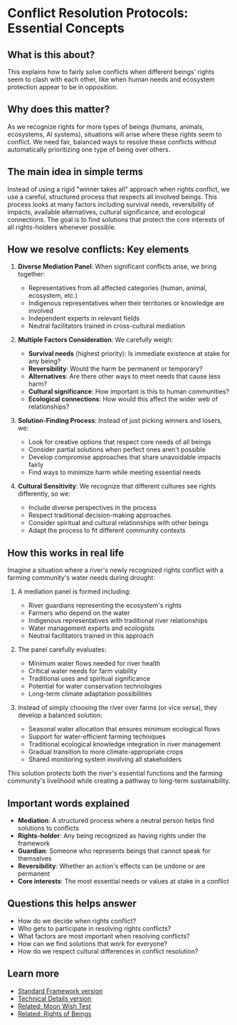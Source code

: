 # Conflict Resolution Protocols: Essential Concepts

## What is this about?
This explains how to fairly solve conflicts when different beings' rights seem to clash with each other, like when human needs and ecosystem protection appear to be in opposition.

## Why does this matter?
As we recognize rights for more types of beings (humans, animals, ecosystems, AI systems), situations will arise where these rights seem to conflict. We need fair, balanced ways to resolve these conflicts without automatically prioritizing one type of being over others.

## The main idea in simple terms
Instead of using a rigid "winner takes all" approach when rights conflict, we use a careful, structured process that respects all involved beings. This process looks at many factors including survival needs, reversibility of impacts, available alternatives, cultural significance, and ecological connections. The goal is to find solutions that protect the core interests of all rights-holders whenever possible.

## How we resolve conflicts: Key elements

1. **Diverse Mediation Panel**: When significant conflicts arise, we bring together:
   - Representatives from all affected categories (human, animal, ecosystem, etc.)
   - Indigenous representatives when their territories or knowledge are involved
   - Independent experts in relevant fields
   - Neutral facilitators trained in cross-cultural mediation

2. **Multiple Factors Consideration**: We carefully weigh:
   - **Survival needs** (highest priority): Is immediate existence at stake for any being?
   - **Reversibility**: Would the harm be permanent or temporary?
   - **Alternatives**: Are there other ways to meet needs that cause less harm?
   - **Cultural significance**: How important is this to human communities?
   - **Ecological connections**: How would this affect the wider web of relationships?

3. **Solution-Finding Process**: Instead of just picking winners and losers, we:
   - Look for creative options that respect core needs of all beings
   - Consider partial solutions when perfect ones aren't possible
   - Develop compromise approaches that share unavoidable impacts fairly
   - Find ways to minimize harm while meeting essential needs

4. **Cultural Sensitivity**: We recognize that different cultures see rights differently, so we:
   - Include diverse perspectives in the process
   - Respect traditional decision-making approaches
   - Consider spiritual and cultural relationships with other beings
   - Adapt the process to fit different community contexts

## How this works in real life

Imagine a situation where a river's newly recognized rights conflict with a farming community's water needs during drought:

1. A mediation panel is formed including:
   - River guardians representing the ecosystem's rights
   - Farmers who depend on the water
   - Indigenous representatives with traditional river relationships
   - Water management experts and ecologists
   - Neutral facilitators trained in this approach

2. The panel carefully evaluates:
   - Minimum water flows needed for river health
   - Critical water needs for farm viability
   - Traditional uses and spiritual significance
   - Potential for water conservation technologies
   - Long-term climate adaptation possibilities

3. Instead of simply choosing the river over farms (or vice versa), they develop a balanced solution:
   - Seasonal water allocation that ensures minimum ecological flows
   - Support for water-efficient farming techniques
   - Traditional ecological knowledge integration in river management
   - Gradual transition to more climate-appropriate crops
   - Shared monitoring system involving all stakeholders

This solution protects both the river's essential functions and the farming community's livelihood while creating a pathway to long-term sustainability.

## Important words explained
- **Mediation**: A structured process where a neutral person helps find solutions to conflicts
- **Rights-holder**: Any being recognized as having rights under the framework
- **Guardian**: Someone who represents beings that cannot speak for themselves
- **Reversibility**: Whether an action's effects can be undone or are permanent
- **Core interests**: The most essential needs or values at stake in a conflict

## Questions this helps answer
- How do we decide when rights conflict?
- Who gets to participate in resolving rights conflicts?
- What factors are most important when resolving conflicts?
- How can we find solutions that work for everyone?
- How do we respect cultural differences in conflict resolution?

## Learn more
- [Standard Framework version](/frameworks/docs/implementation/ethics/standard/3.3-conflict-resolution)
- [Technical Details version](/frameworks/docs/implementation/ethics/technical/3.3-conflict-resolution)
- [Related: Moon Wish Test](/frameworks/docs/implementation/ethics/essential/3.3.1-moon-wish-test)
- [Related: Rights of Beings](/frameworks/docs/implementation/ethics/essential/2.5-rights-of-beings)
